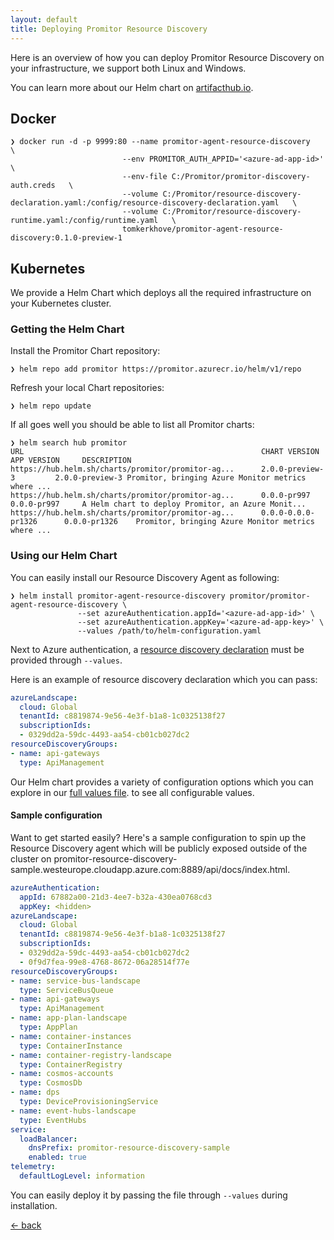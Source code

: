 ```yaml
---
layout: default
title: Deploying Promitor Resource Discovery
---
```


Here is an overview of how you can deploy Promitor Resource Discovery on your infrastructure, we support both Linux and Windows.

You can learn more about our Helm chart on [artifacthub.io](https://artifacthub.io/packages/helm/promitor/promitor-agent-resource-discovery).

## Docker

```shell
❯ docker run -d -p 9999:80 --name promitor-agent-resource-discovery   \
                         --env PROMITOR_AUTH_APPID='<azure-ad-app-id>'   \
                         --env-file C:/Promitor/promitor-discovery-auth.creds   \
                         --volume C:/Promitor/resource-discovery-declaration.yaml:/config/resource-discovery-declaration.yaml   \
                         --volume C:/Promitor/resource-discovery-runtime.yaml:/config/runtime.yaml   \
                         tomkerkhove/promitor-agent-resource-discovery:0.1.0-preview-1
```

## Kubernetes

We provide a Helm Chart which deploys all the required infrastructure on your
Kubernetes cluster.

### Getting the Helm Chart

Install the Promitor Chart repository:

```shell
❯ helm repo add promitor https://promitor.azurecr.io/helm/v1/repo
```

Refresh your local Chart repositories:

```shell
❯ helm repo update
```

If all goes well you should be able to list all Promitor charts:

```shell
❯ helm search hub promitor
URL                                                     CHART VERSION           APP VERSION     DESCRIPTION
https://hub.helm.sh/charts/promitor/promitor-ag...      2.0.0-preview-3         2.0.0-preview-3 Promitor, bringing Azure Monitor metrics where ...
https://hub.helm.sh/charts/promitor/promitor-ag...      0.0.0-pr997             0.0.0-pr997     A Helm chart to deploy Promitor, an Azure Monit...
https://hub.helm.sh/charts/promitor/promitor-ag...      0.0.0-0.0.0-pr1326      0.0.0-pr1326    Promitor, bringing Azure Monitor metrics where ...
```

### Using our Helm Chart

You can easily install our Resource Discovery Agent as following:

```shell
❯ helm install promitor-agent-resource-discovery promitor/promitor-agent-resource-discovery \
               --set azureAuthentication.appId='<azure-ad-app-id>' \
               --set azureAuthentication.appKey='<azure-ad-app-key>' \
               --values /path/to/helm-configuration.yaml
```

Next to Azure authentication, a [resource discovery declaration](http://localhost:4000/configuration/v2.x/resource-discovery)
 must be provided through `--values`.

Here is an example of resource discovery declaration which you can pass:

```yaml
azureLandscape:
  cloud: Global
  tenantId: c8819874-9e56-4e3f-b1a8-1c0325138f27
  subscriptionIds:
  - 0329dd2a-59dc-4493-aa54-cb01cb027dc2
resourceDiscoveryGroups:
- name: api-gateways
  type: ApiManagement
```

Our Helm chart provides a variety of configuration options which you can explore in
 our [full values file](https://github.com/tomkerkhove/promitor/blob/master/charts/promitor-agent-resource-discovery/values.yaml).
to see all configurable values.

#### Sample configuration

Want to get started easily? Here's a sample configuration to spin up the Resource Discovery agent which will be publicly
 exposed outside of the cluster on promitor-resource-discovery-sample.westeurope.cloudapp.azure.com:8889/api/docs/index.html.

```yaml
azureAuthentication:
  appId: 67882a00-21d3-4ee7-b32a-430ea0768cd3
  appKey: <hidden>
azureLandscape:
  cloud: Global
  tenantId: c8819874-9e56-4e3f-b1a8-1c0325138f27
  subscriptionIds:
  - 0329dd2a-59dc-4493-aa54-cb01cb027dc2
  - 0f9d7fea-99e8-4768-8672-06a28514f77e
resourceDiscoveryGroups:
- name: service-bus-landscape
  type: ServiceBusQueue
- name: api-gateways
  type: ApiManagement
- name: app-plan-landscape
  type: AppPlan
- name: container-instances
  type: ContainerInstance
- name: container-registry-landscape
  type: ContainerRegistry
- name: cosmos-accounts
  type: CosmosDb
- name: dps
  type: DeviceProvisioningService
- name: event-hubs-landscape
  type: EventHubs
service:
  loadBalancer:
    dnsPrefix: promitor-resource-discovery-sample
    enabled: true
telemetry:
  defaultLogLevel: information
```

You can easily deploy it by passing the file through `--values` during installation.

[&larr; back](/)
